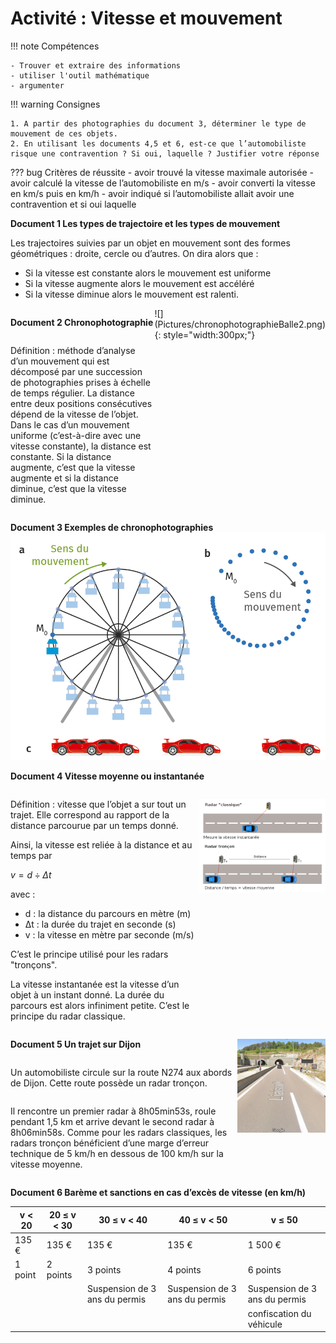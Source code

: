 # Activité : Vitesse et mouvement

!!! note Compétences

    - Trouver et extraire des informations 
    - utiliser l'outil mathématique
    - argumenter

!!! warning Consignes

    1. A partir des photographies du document 3, déterminer le type de mouvement de ces objets.
    2. En utilisant les documents 4,5 et 6, est-ce que l’automobiliste risque une contravention ? Si oui, laquelle ? Justifier votre réponse
    
??? bug Critères de réussite
    - avoir trouvé la vitesse maximale autorisée
    - avoir calculé la vitesse de l’automobiliste en m/s
    - avoir converti la vitesse en km/s puis en km/h
    - avoir indiqué si l’automobiliste allait avoir une contravention et si oui laquelle

**Document 1 Les types de trajectoire et les types de mouvement**

Les trajectoires suivies par un objet en mouvement sont des formes géométriques : droite, cercle ou d’autres.
On dira alors que :

- Si la vitesse est constante alors le mouvement est uniforme
- Si la vitesse augmente alors le mouvement est accéléré
- Si la vitesse diminue alors le mouvement est ralenti.



<div markdown style="display:flex; flex-direction:row;">

<div markdown style="display:flex; flex-direction:column;">

**Document 2 Chronophotographie**

Définition : méthode d’analyse d’un mouvement qui est décomposé par une succession de photographies prises à échelle de temps régulier. La distance entre deux positions consécutives dépend de la vitesse de l’objet. Dans le cas d’un mouvement uniforme (c’est-à-dire avec une vitesse constante), la distance est constante. Si la distance augmente, c’est que la vitesse augmente et si la distance diminue, c’est que la vitesse diminue.

</div>
![](Pictures/chronophotographieBalle2.png){: style="width:300px;"}

</div>


**Document 3 Exemples de chronophotographies**
![](Pictures/chronophotographiesexemples.png)




**Document 4 Vitesse moyenne ou instantanée**
<div markdown style="display:flex; flex-direction:row;">

<div markdown  style="flex: 3 1 0; flex-direction:column;">

Définition : vitesse que l’objet a sur tout un trajet. Elle correspond au rapport de la distance parcourue par un temps donné.

Ainsi, la vitesse est reliée à la distance et au temps par 


$v= d \div Δt$

avec :

- d : la distance du parcours en mètre (m)
- Δt : la durée du trajet en seconde (s)
- v : la vitesse en mètre par seconde (m/s)

C’est le principe utilisé pour les radars "tronçons".


La vitesse instantanée est la vitesse d’un objet à un instant donné. La durée du parcours est alors infiniment petite. C’est le principe du radar classique.
</div>

<div markdown style="flex: 2 1 0; flex-direction:column;">

![](Pictures/schemaRadarVitesse.png)


</div>
</div>



<div markdown style="display:flex; flex-direction:row;">

<div markdown style="display:flex; flex-direction:column;">

**Document 5 Un trajet sur Dijon**

Un automobiliste circule sur la route N274 aux abords de Dijon. Cette route possède un radar tronçon.


Il rencontre un premier radar à 8h05min53s, roule pendant 1,5 km et arrive devant le second radar à 8h06min58s.
Comme pour les radars classiques, les radars tronçon bénéficient d’une marge d’erreur technique de 5 km/h en dessous de 100 km/h sur la vitesse moyenne.

</div>

![](Pictures/photoN274.png)

</div>


**Document 6 Barème et sanctions en cas d’excès de vitesse (en km/h)**


| v	< 20 | 20 ≤ v < 30 | 30 ≤ v < 40 | 40 ≤ v < 50 | v ≤ 50 |
|-----------|---------------|---------------------------------|---------------------------------|---------------------------------|
| 135 € | 135 € | 135 € | 135 € | 1 500 € |
| 1 point | 2 points | 3 points | 4 points | 6 points |
| | | Suspension de 3 ans du permis | Suspension de 3 ans du permis | Suspension de 3 ans du permis |
| | | | | confiscation du véhicule |


